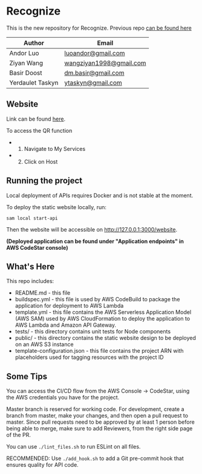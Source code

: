 Recognize
==================================================

This is the new repository for Recognize.
Previous repo [can be found here](https://github.com/BaiLu233/Tools-of-software-projects)

|Author|Email|
|---|---|
|Andor Luo|luoandor@gmail.com|
|Ziyan Wang|wangziyan1998@gmail.com|
|Basir Doost|dm.basir@gmail.com|
|Yerdaulet Taskyn|ytaskyn@gmail.com|

Website
-----------
Link can be found [here](https://s3.eu-central-1.amazonaws.com/aws-codestar-eu-central-1-247216321180-recognize-app/public/index.html).

To access the QR function
- 1. Navigate to My Services
- 2. Click on Host

Running the project
-----------
Local deployment of APIs requires Docker and is not stable at the moment.

To deploy the static website locally, run:
```
sam local start-api
```
Then the website will be accessible on http://127.0.0.1:3000/website.


**(Deployed application can be found under "Application endpoints" in AWS CodeStar console)**



What's Here
-----------

This repo includes:

* README.md - this file
* buildspec.yml - this file is used by AWS CodeBuild to package the
  application for deployment to AWS Lambda
* template.yml - this file contains the AWS Serverless Application Model (AWS SAM) used
  by AWS CloudFormation to deploy the application to AWS Lambda and Amazon API
  Gateway.
* tests/ - this directory contains unit tests for Node components
* public/ - this directory contains the static website design to be deployed on an AWS S3 instance
* template-configuration.json - this file contains the project ARN with placeholders used for tagging resources with the project ID

Some Tips
------------------

You can access the CI/CD flow from the AWS Console -> CodeStar, using the AWS credentials you have for the project.

Master branch is reserved for working code.
For development, create a branch from master, make your changes, and then open a pull request to master. Since pull requests need to be approved by at least 1 person before being able to merge, make sure to add Reviewers, from the right side page of the PR.

You can use `./lint_files.sh` to run ESLint on all files.

RECOMMENDED: Use `./add_hook.sh` to add a Git pre-commit hook that ensures quality for API code.
